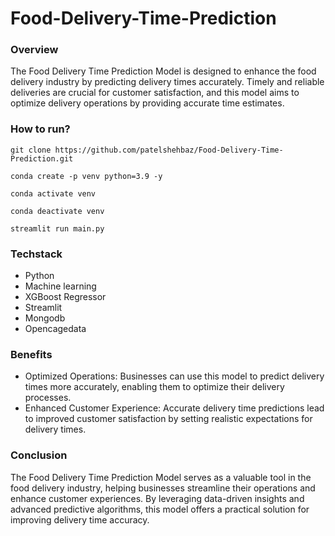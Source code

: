 # Food-Delivery-Time-Prediction

### Overview

The Food Delivery Time Prediction Model is designed to enhance the food delivery industry by predicting delivery times accurately. Timely and reliable deliveries are crucial for customer satisfaction, and this model aims to optimize delivery operations by providing accurate time estimates.

### How to run?

```
git clone https://github.com/patelshehbaz/Food-Delivery-Time-Prediction.git
```

```
conda create -p venv python=3.9 -y
```

```
conda activate venv
```

```
conda deactivate venv
```

```
streamlit run main.py
```

### Techstack

- Python
- Machine learning
- XGBoost Regressor
- Streamlit
- Mongodb
- Opencagedata

### Benefits

- Optimized Operations: Businesses can use this model to predict delivery times more accurately, enabling them to optimize their delivery processes.
- Enhanced Customer Experience: Accurate delivery time predictions lead to improved customer satisfaction by setting realistic expectations for delivery times.

### Conclusion

The Food Delivery Time Prediction Model serves as a valuable tool in the food delivery industry, helping businesses streamline their operations and enhance customer experiences. By leveraging data-driven insights and advanced predictive algorithms, this model offers a practical solution for improving delivery time accuracy.
